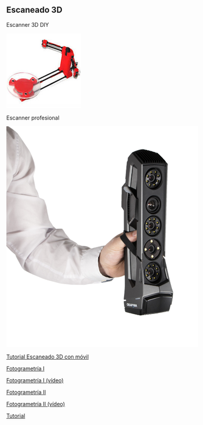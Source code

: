 ## Escaneado 3D

Escanner 3D DIY

![Escaner pequeño](./images/Escanner3D.jpeg)

Escanner profesional

![Escanner profesional](./images/go-scan-3d-spark.jpeg)

[Tutorial Escaneado 3D con móvil](https://bitfab.io/es/blog/escanear-3d-movil/)


[Fotogrametría I](https://blog.prusaprinters.org/photogrammetry-3d-scanning-just-phone-camera/)

[Fotogrametría I (vídeo)](https://www.youtube.com/watch?v=ye-C-OOFsX8)

[Fotogrametría II](https://blog.prusaprinters.org/photogrammetry-2-3d-scanning-simpler-better-than-ever/)

[Fotogrametría II (vídeo)](https://www.youtube.com/watch?v=1D0EhSi-vvc)


[Tutorial](https://descubrearduino.com/que-es-el-escaneo-3d-definicion-ventajas-y-usos/)